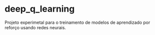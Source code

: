 # deep_q_learning

Projeto experimetal para o treinamento de modelos de aprendizado por reforço usando redes neurais.
